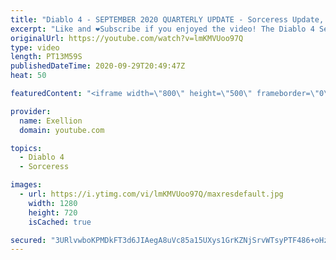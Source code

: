 ```yaml
---
title: "Diablo 4 - SEPTEMBER 2020 QUARTERLY UPDATE - Sorceress Update, Skills and Talents!"
excerpt: "Like and ❤️Subscribe if you enjoyed the video! The Diablo 4 September 2020 Quarterly Update is HERE! In this video I go over the update and express some of ..."
originalUrl: https://youtube.com/watch?v=lmKMVUoo97Q
type: video
length: PT13M59S
publishedDateTime: 2020-09-29T20:49:47Z
heat: 50

featuredContent: "<iframe width=\"800\" height=\"500\" frameborder=\"0\" src=\"https://www.youtube.com/embed/lmKMVUoo97Q\" allow=\"accelerometer; autoplay; encrypted-media; gyroscope; picture-in-picture\" allowfullscreen></iframe>"

provider:
  name: Exellion
  domain: youtube.com

topics:
  - Diablo 4
  - Sorceress

images:
  - url: https://i.ytimg.com/vi/lmKMVUoo97Q/maxresdefault.jpg
    width: 1280
    height: 720
    isCached: true

secured: "3URlvwboKPMDkFT3d6JIAegA8uVc85a15UXys1GrKZNjSrvWTsyPTF486+oHzexhcAIRVinqk1EFit4R7HaBxwUscIqRyI0WMPiy6uShE9AubpRVEA438WxWRuczk1twu0qnZh4cRgwBX1AwR/pcgXx+jk+sc5v5xyHO7Z6Bs0Vjl8naHMNoo744uU7vVMGmurewqEwWL4cfKSfsluNFvxFg0Q7FlB3E1ocyoVls6299Hcjd310vr1eH8vPvy3swLtG+M8qyXXXsYjvwGpiY+1hXUEIYIezKEhFxYRPHR2p4L8LIrw/JL8Zo8+PC4elKM9p9adLFozuGMQIe/n5XP6G2CygrdK0NQWbzu1OcD7Ej3/VCmIig7s6ikdYm7TPb4JfYF0n28Au9qeN4oT/lKKC+EVMD21CclZbnrHDjP+s=;og95tlQrQPVGPtFT5evpFA=="
---
```


